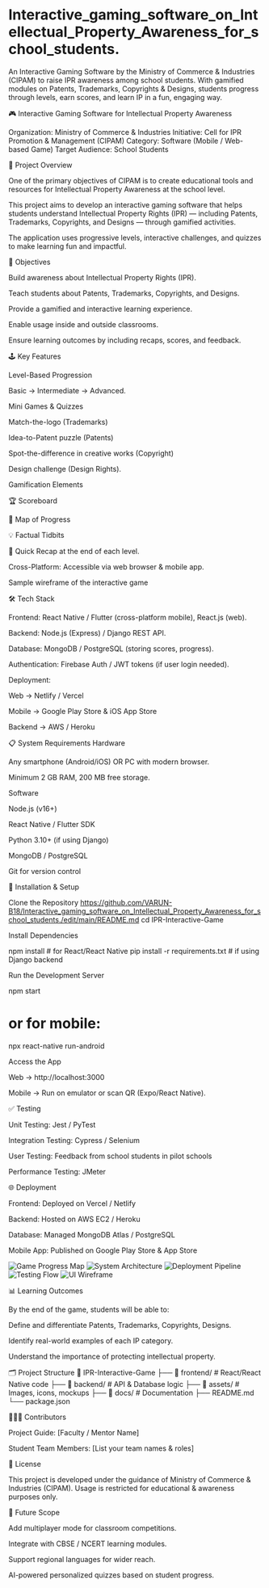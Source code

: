 # Interactive_gaming_software_on_Intellectual_Property_Awareness_for_school_students.
An Interactive Gaming Software by the Ministry of Commerce &amp; Industries (CIPAM) to raise IPR awareness among school students. With gamified modules on Patents, Trademarks, Copyrights &amp; Designs, students progress through levels, earn scores, and learn IP in a fun, engaging way.


🎮 Interactive Gaming Software for Intellectual Property Awareness

Organization: Ministry of Commerce & Industries
Initiative: Cell for IPR Promotion & Management (CIPAM)
Category: Software (Mobile / Web-based Game)
Target Audience: School Students


📖 Project Overview

One of the primary objectives of CIPAM is to create educational tools and resources for Intellectual Property Awareness at the school level.

This project aims to develop an interactive gaming software that helps students understand Intellectual Property Rights (IPR) — including Patents, Trademarks, Copyrights, and Designs — through gamified activities.

The application uses progressive levels, interactive challenges, and quizzes to make learning fun and impactful.


🎯 Objectives

Build awareness about Intellectual Property Rights (IPR).

Teach students about Patents, Trademarks, Copyrights, and Designs.

Provide a gamified and interactive learning experience.

Enable usage inside and outside classrooms.

Ensure learning outcomes by including recaps, scores, and feedback.




🕹️ Key Features

Level-Based Progression

Basic → Intermediate → Advanced.

Mini Games & Quizzes

Match-the-logo (Trademarks)

Idea-to-Patent puzzle (Patents)

Spot-the-difference in creative works (Copyright)

Design challenge (Design Rights).


Gamification Elements

🏆 Scoreboard

📍 Map of Progress

💡 Factual Tidbits




🔄 Quick Recap at the end of each level.

Cross-Platform: Accessible via web browser & mobile app.



Sample wireframe of the interactive game




🛠️ Tech Stack

Frontend: React Native / Flutter (cross-platform mobile), React.js (web).

Backend: Node.js (Express) / Django REST API.

Database: MongoDB / PostgreSQL (storing scores, progress).

Authentication: Firebase Auth / JWT tokens (if user login needed).

Deployment:

Web → Netlify / Vercel

Mobile → Google Play Store & iOS App Store

Backend → AWS / Heroku




📋 System Requirements
Hardware

Any smartphone (Android/iOS) OR PC with modern browser.

Minimum 2 GB RAM, 200 MB free storage.

Software

Node.js (v16+)

React Native / Flutter SDK

Python 3.10+ (if using Django)

MongoDB / PostgreSQL

Git for version control




🚀 Installation & Setup

Clone the Repository
https://github.com/VARUN-B18/Interactive_gaming_software_on_Intellectual_Property_Awareness_for_school_students./edit/main/README.md
cd IPR-Interactive-Game



Install Dependencies

npm install   # for React/React Native
pip install -r requirements.txt   # if using Django backend


Run the Development Server

npm start
# or for mobile:
npx react-native run-android


Access the App

Web → http://localhost:3000

Mobile → Run on emulator or scan QR (Expo/React Native).




✅ Testing

Unit Testing: Jest / PyTest

Integration Testing: Cypress / Selenium

User Testing: Feedback from school students in pilot schools

Performance Testing: JMeter




🌐 Deployment

Frontend: Deployed on Vercel / Netlify

Backend: Hosted on AWS EC2 / Heroku

Database: Managed MongoDB Atlas / PostgreSQL

Mobile App: Published on Google Play Store & App Store


![Game Progress Map](/assets/game_progress_map.png)
![System Architecture](/assets/system_architecture.png)
![Deployment Pipeline](/assets/deployment_pipeline.png)
![Testing Flow](/assets/testing_flow.png)
![UI Wireframe](/assets/ui_wireframe.png)


📊 Learning Outcomes

By the end of the game, students will be able to:

Define and differentiate Patents, Trademarks, Copyrights, Designs.

Identify real-world examples of each IP category.

Understand the importance of protecting intellectual property.

🗂️ Project Structure
📂 IPR-Interactive-Game
 ├── 📁 frontend/        # React/React Native code
 ├── 📁 backend/         # API & Database logic
 ├── 📁 assets/          # Images, icons, mockups
 ├── 📁 docs/            # Documentation
 ├── README.md
 └── package.json




🧑‍🤝‍🧑 Contributors

Project Guide: [Faculty / Mentor Name]

Student Team Members: [List your team names & roles]




📜 License

This project is developed under the guidance of Ministry of Commerce & Industries (CIPAM).
Usage is restricted for educational & awareness purposes only.




📌 Future Scope

Add multiplayer mode for classroom competitions.

Integrate with CBSE / NCERT learning modules.

Support regional languages for wider reach.

AI-powered personalized quizzes based on student progress.
